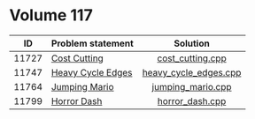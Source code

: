 # Volume 117

|  ID   |                                                           Problem statement                                                           |                     Solution                     |
|:-----:|:--------------------------------------------------------------------------------------------------------------------------------------|:------------------------------------------------:|
| 11727 | [Cost Cutting](http://uva.onlinejudge.org/index.php?option=com_onlinejudge&Itemid=8&category=117&page=show_problem&problem=2827)      | [cost_cutting.cpp](./cost_cutting.cpp)           |
| 11747 | [Heavy Cycle Edges](http://uva.onlinejudge.org/index.php?option=com_onlinejudge&Itemid=8&category=117&page=show_problem&problem=2847) | [heavy_cycle_edges.cpp](./heavy_cycle_edges.cpp) |
| 11764 | [Jumping Mario](http://uva.onlinejudge.org/index.php?option=com_onlinejudge&Itemid=8&category=117&page=show_problem&problem=2864)     | [jumping_mario.cpp](./jumping_mario.cpp)         |
| 11799 | [Horror Dash](http://uva.onlinejudge.org/index.php?option=com_onlinejudge&Itemid=8&category=117&page=show_problem&problem=2899)       | [horror_dash.cpp](./horror_dash.cpp)             |

